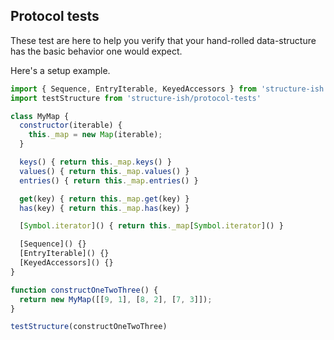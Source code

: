 ## Protocol tests

These test are here to help you verify that your hand-rolled data-structure has the basic behavior one would expect.

Here's a setup example.

```js
import { Sequence, EntryIterable, KeyedAccessors } from 'structure-ish'
import testStructure from 'structure-ish/protocol-tests'

class MyMap {
  constructor(iterable) {
    this._map = new Map(iterable);
  }

  keys() { return this._map.keys() }
  values() { return this._map.values() }
  entries() { return this._map.entries() }

  get(key) { return this._map.get(key) }
  has(key) { return this._map.has(key) }

  [Symbol.iterator]() { return this._map[Symbol.iterator]() }

  [Sequence]() {}
  [EntryIterable]() {}
  [KeyedAccessors]() {}
}

function constructOneTwoThree() {
  return new MyMap([[9, 1], [8, 2], [7, 3]]);
}

testStructure(constructOneTwoThree)
```
